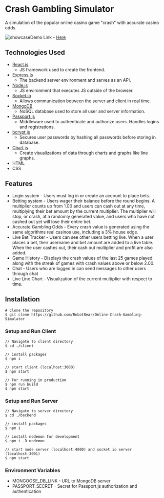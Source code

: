 # Crash Gambling Simulator 

A simulation of the popular online casino game "crash" with accurate casino odds. 

![showcase](https://i.imgur.com/bpXV3zI.png)Demo Link - [Here](https://poetic-mooncake-6b40f0.netlify.app/)

## Technologies Used 

* [React.js](https://reactjs.org/)
	* JS framework used to create the frontend.
*  [Express.js](https://expressjs.com/)
	* The backend server environment and serves as an API.
* [Node.js](https://nodejs.org/en/)
	* JS environment that executes JS outside of the browser.
* [Socket.io](https://socket.io/)
	* Allows communication between the server and client in real time. 
* [MongoDB](https://www.mongodb.com/)
	* NoSQL database used to store all user and server information. 
* [Passport.js](https://www.passportjs.org/)
	* Middleware used to authenticate and authorize users. Handles logins and registrations.
* [bcrypt.js](https://www.npmjs.com/package/bcrypt)
	* Secures user passwords by hashing all passwords before storing in database. 
* [Chart.js](https://www.chartjs.org/)
	* Create visualizations of data through charts and graphs like line graphs. 
* HTML
* CSS

## Features
* Login system - Users must log in or create an account to place bets. 
* Betting system - Users wager their balance before the round begins. A multiplier counts up from 1.00 and users can cash out at any time, multiplying their bet amount by the current multiplier. The multiplier will stop, or crash, at a randomly generated value, and users who have not cashed out yet will lose their entire bet. 
* Accurate Gambling Odds - Every crash value is generated using the same algorithms real casinos use, including a 3% house edge. 
* Live Bet Tracker - Users can see other users betting live. When a user places a bet, their username and bet amount are added to a live table. When the user cashes out, their cash out multiplier and profit are also added. 
* Game History - Displays the crash values of the last 25 games played along with the streak of games with crash values above or below 2.00. 
* Chat - Users who are logged in can send messages to other users through chat 
* Live Line Chart - Visualization of the current multiplier with respect to time. 

## Installation 
    # Clone the repository
    $ git clone https://github.com/RobotBear/Online-Crash-Gambling-Simulator

### Setup and Run Client

    // Navigate to client directory 
    $ cd ./client
    
    // install packages
    $ npm i 
    
    // start client (localhost:3000)
    $ npm start
    
    // For running in production
    $ npm run build
    $ npm start

### Setup and Run Server

    // Navigate to server directory 
    $ cd ./backend
    
    // install packages
    $ npm i 
    
    // install nodemon for development
    $ npm i -D nodemon
    
    // start node server (localhost:4000) and socket.io server (localhost:3001) 
    $ npm start 

### Environment Variables 
* MONGOOSE_DB_LINK - URL to MongoDB server 
* PASSPORT_SECRET -  Secret for Passport.js authorization and authentication 
